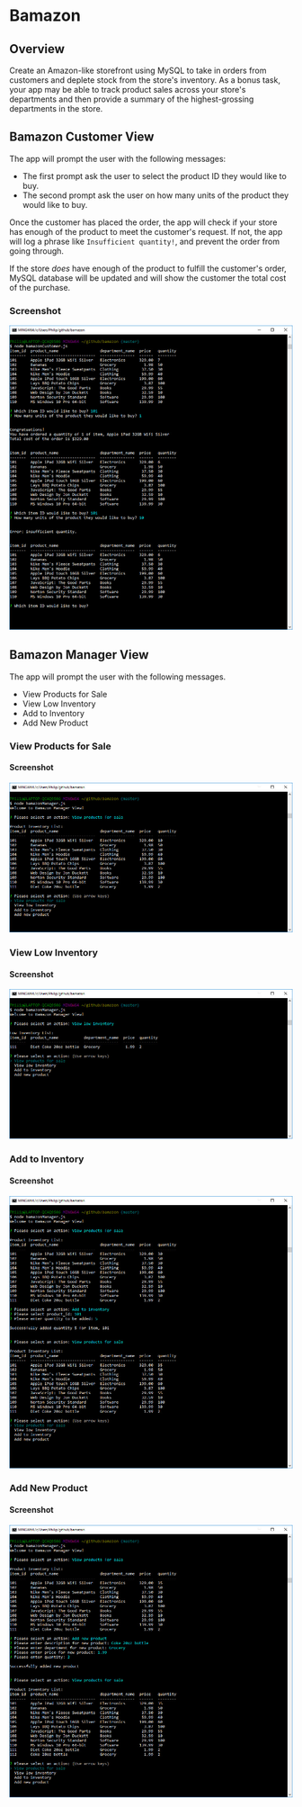 # Bamazon

## Overview

Create an Amazon-like storefront using MySQL to take in orders from customers and deplete stock from the store's inventory.  As a bonus task, your app may be able to track product sales across your store's departments and then provide a summary of the highest-grossing departments in the store.

## Bamazon Customer View

The app will prompt the user with the following messages:
* The first prompt ask the user to select the product ID they would like to buy.
* The second prompt ask the user on how many units of the product they would like to buy.

Once the customer has placed the order, the app will check if your store has enough of the product to meet the customer's request. If not, the app will log a phrase like `Insufficient quantity!`, and prevent the order from going through.

If the store _does_ have enough of the product to fulfill the customer's order, MySQL database will be updated and will show the customer the total cost of the purchase. 

### Screenshot
![Screenshot](images/screen1.jpg)

## Bamazon Manager View

The app will prompt the user with the following messages.
* View Products for Sale
* View Low Inventory
* Add to Inventory
* Add New Product

### View Products for Sale

#### Screenshot
![Screenshot](images/manager_view_products.jpg)

### View Low Inventory

#### Screenshot
![Screenshot](images/manager_view_low_inv.jpg)

### Add to Inventory

#### Screenshot
![Screenshot](images/manager_add_inv.jpg)

### Add New Product

#### Screenshot
![Screenshot](images/manager_add_new_prod.jpg)

